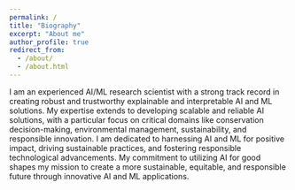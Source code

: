 ```yaml
---
permalink: /
title: "Biography"
excerpt: "About me"
author_profile: true
redirect_from: 
  - /about/
  - /about.html
---
```


I am an experienced AI/ML research scientist with a strong track record in creating robust and trustworthy explainable and interpretable AI and ML solutions. My expertise extends to developing scalable and reliable AI solutions, with a particular focus on critical domains like conservation decision-making, environmental management, sustainability, and responsible innovation. I am dedicated to harnessing AI and ML for positive impact, driving sustainable practices, and fostering responsible technological advancements. My commitment to utilizing AI for good shapes my mission to create a more sustainable, equitable, and responsible future through innovative AI and ML applications.
